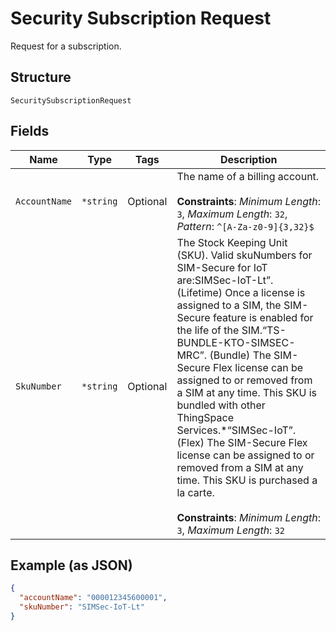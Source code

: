 
# Security Subscription Request

Request for a subscription.

## Structure

`SecuritySubscriptionRequest`

## Fields

| Name | Type | Tags | Description |
|  --- | --- | --- | --- |
| `AccountName` | `*string` | Optional | The name of a billing account.<br><br>**Constraints**: *Minimum Length*: `3`, *Maximum Length*: `32`, *Pattern*: `^[A-Za-z0-9]{3,32}$` |
| `SkuNumber` | `*string` | Optional | The Stock Keeping Unit (SKU). Valid skuNumbers for SIM-Secure for IoT are:SIMSec-IoT-Lt”. (Lifetime) Once a license is assigned to a SIM, the SIM-Secure feature is enabled for the life of the SIM.“TS-BUNDLE-KTO-SIMSEC-MRC”. (Bundle) The SIM-Secure Flex license can be assigned to or removed from a SIM at any time. This SKU is bundled with other ThingSpace Services.*“SIMSec-IoT”. (Flex) The SIM-Secure Flex license can be assigned to or removed from a SIM at any time. This SKU is purchased a la carte.<br><br>**Constraints**: *Minimum Length*: `3`, *Maximum Length*: `32` |

## Example (as JSON)

```json
{
  "accountName": "000012345600001",
  "skuNumber": "SIMSec-IoT-Lt"
}
```

